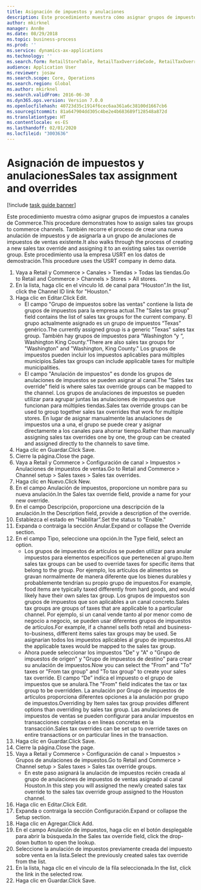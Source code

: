 ```yaml
---
title: Asignación de impuestos y anulaciones
description: Este procedimiento muestra cómo asignar grupos de impuestos a canales de Commerce.
author: mkirknel
manager: AnnBe
ms.date: 08/29/2018
ms.topic: business-process
ms.prod: ''
ms.service: dynamics-ax-applications
ms.technology: ''
ms.search.form: RetailStoreTable, RetailTaxOverrideCode, RetailTaxOverrideGroup
audience: Application User
ms.reviewer: josaw
ms.search.scope: Core, Operations
ms.search.region: Global
ms.author: mkirknel
ms.search.validFrom: 2016-06-30
ms.dyn365.ops.version: Version 7.0.0
ms.openlocfilehash: 40723d35c1914f6cec6aa361a6c38100d1667cb6
ms.sourcegitcommit: 81a647904dd305c4be2e4b683689f128548a872d
ms.translationtype: HT
ms.contentlocale: es-ES
ms.lasthandoff: 02/01/2020
ms.locfileid: "3003636"
---
```

# <a name="sales-tax-assignment-and-overrides"></a><span data-ttu-id="2f666-103">Asignación de impuestos y anulaciones</span><span class="sxs-lookup"><span data-stu-id="2f666-103">Sales tax assignment and overrides</span></span>

[!include [task guide banner](../../includes/task-guide-banner.md)]

<span data-ttu-id="2f666-104">Este procedimiento muestra cómo asignar grupos de impuestos a canales de Commerce.</span><span class="sxs-lookup"><span data-stu-id="2f666-104">This procedure demonstrates how to assign sales tax groups to commerce channels.</span></span> <span data-ttu-id="2f666-105">También recorre el proceso de crear una nueva anulación de impuestos y de asignarla a un grupo de anulaciones de impuestos de ventas existente.</span><span class="sxs-lookup"><span data-stu-id="2f666-105">It also walks through the process of creating a new sales tax override and assigning it to an existing sales tax override group.</span></span> <span data-ttu-id="2f666-106">Este procedimiento usa la empresa USRT en los datos de demostración.</span><span class="sxs-lookup"><span data-stu-id="2f666-106">This procedure uses the USRT company in demo data.</span></span>

1. <span data-ttu-id="2f666-107">Vaya a Retail y Commerce > Canales > Tiendas > Todas las tiendas.</span><span class="sxs-lookup"><span data-stu-id="2f666-107">Go to Retail and Commerce > Channels > Stores > All stores.</span></span>
2. <span data-ttu-id="2f666-108">En la lista, haga clic en el vínculo Id. de canal para “Houston”.</span><span class="sxs-lookup"><span data-stu-id="2f666-108">In the list, click the Channel ID link for "Houston."</span></span>
3. <span data-ttu-id="2f666-109">Haga clic en Editar.</span><span class="sxs-lookup"><span data-stu-id="2f666-109">Click Edit.</span></span>
    * <span data-ttu-id="2f666-110">El campo "Grupo de impuestos sobre las ventas" contiene la lista de grupos de impuestos para la empresa actual.</span><span class="sxs-lookup"><span data-stu-id="2f666-110">The "Sales tax group" field contains the list of sales tax groups for the current company.</span></span> <span data-ttu-id="2f666-111">El grupo actualmente asignado es un grupo de impuestos “Texas” genérico.</span><span class="sxs-lookup"><span data-stu-id="2f666-111">The currently assigned group is a generic "Texas" sales tax group.</span></span> <span data-ttu-id="2f666-112">También hay grupos de impuestos para “Washington “y “, Washington King County.”</span><span class="sxs-lookup"><span data-stu-id="2f666-112">There are also sales tax groups for "Washington" and "Washington, King County."</span></span> <span data-ttu-id="2f666-113">Los grupos de impuestos pueden incluir los impuestos aplicables para múltiples municipios.</span><span class="sxs-lookup"><span data-stu-id="2f666-113">Sales tax groups can include applicable taxes for multiple municipalities.</span></span>  
    * <span data-ttu-id="2f666-114">El campo "Anulación de impuestos" es donde los grupos de anulaciones de impuestos se pueden asignar al canal.</span><span class="sxs-lookup"><span data-stu-id="2f666-114">The "Sales tax override" field is where sales tax override groups can be mapped to the channel.</span></span> <span data-ttu-id="2f666-115">Los grupos de anulaciones de impuestos se pueden utilizar para agrupar juntas las anulaciones de impuestos que funcionan para múltiples tiendas.</span><span class="sxs-lookup"><span data-stu-id="2f666-115">Sales tax override groups can be used to group together sales tax overrides that work for multiple stores.</span></span> <span data-ttu-id="2f666-116">En lugar de asignar manualmente las anulaciones de impuestos una a una, el grupo se puede crear y asignar directamente a los canales para ahorrar tiempo.</span><span class="sxs-lookup"><span data-stu-id="2f666-116">Rather than manually assigning sales tax overrides one by one, the group can be created and assigned directly to the channels to save time.</span></span>  
4. <span data-ttu-id="2f666-117">Haga clic en Guardar.</span><span class="sxs-lookup"><span data-stu-id="2f666-117">Click Save.</span></span>
5. <span data-ttu-id="2f666-118">Cierre la página.</span><span class="sxs-lookup"><span data-stu-id="2f666-118">Close the page.</span></span>
6. <span data-ttu-id="2f666-119">Vaya a Retail y Commerce > Configuración de canal > Impuestos > Anulaciones de impuestos de ventas.</span><span class="sxs-lookup"><span data-stu-id="2f666-119">Go to Retail and Commerce > Channel setup > Sales taxes > Sales tax overrides.</span></span>
7. <span data-ttu-id="2f666-120">Haga clic en Nuevo.</span><span class="sxs-lookup"><span data-stu-id="2f666-120">Click New.</span></span>
8. <span data-ttu-id="2f666-121">En el campo Anulación de impuestos, proporcione un nombre para su nueva anulación.</span><span class="sxs-lookup"><span data-stu-id="2f666-121">In the Sales tax override field, provide a name for your new override.</span></span>
9. <span data-ttu-id="2f666-122">En el campo Descripción, proporcione una descripción de la anulación.</span><span class="sxs-lookup"><span data-stu-id="2f666-122">In the Description field, provide a description of the override.</span></span>
10. <span data-ttu-id="2f666-123">Establezca el estado en “Habilitar”.</span><span class="sxs-lookup"><span data-stu-id="2f666-123">Set the status to "Enable."</span></span>
11. <span data-ttu-id="2f666-124">Expanda o contraiga la sección Anular.</span><span class="sxs-lookup"><span data-stu-id="2f666-124">Expand or collapse the Override section.</span></span>
12. <span data-ttu-id="2f666-125">En el campo Tipo, seleccione una opción.</span><span class="sxs-lookup"><span data-stu-id="2f666-125">In the Type field, select an option.</span></span>
    * <span data-ttu-id="2f666-126">Los grupos de impuestos de artículos se pueden utilizar para anular impuestos para elementos específicos que pertenecen al grupo.</span><span class="sxs-lookup"><span data-stu-id="2f666-126">Item sales tax groups can be used to override taxes for specific items that belong to the group.</span></span> <span data-ttu-id="2f666-127">Por ejemplo, los artículos de alimentos se gravan normalmente de manera diferente que los bienes durables y probablemente tendrían su propio grupo de impuestos.</span><span class="sxs-lookup"><span data-stu-id="2f666-127">For example, food items are typically taxed differently from hard goods, and would likely have their own sales tax group.</span></span> <span data-ttu-id="2f666-128">Los grupos de impuestos son grupos de impuestos que son aplicables a un canal concreto.</span><span class="sxs-lookup"><span data-stu-id="2f666-128">Sales tax groups are groups of taxes that are applicable to a particular channel.</span></span> <span data-ttu-id="2f666-129">Por ejemplo, si un canal vende tanto al por menor como de negocio a negocio, se pueden usar diferentes grupos de impuestos de artículos.</span><span class="sxs-lookup"><span data-stu-id="2f666-129">For example, if a channel sells both retail and business-to-business, different items sales tax groups may be used.</span></span> <span data-ttu-id="2f666-130">Se asignarían todos los impuestos aplicables al grupo de impuestos.</span><span class="sxs-lookup"><span data-stu-id="2f666-130">All the applicable taxes would be mapped to the sales tax group.</span></span>  
    * <span data-ttu-id="2f666-131">Ahora puede seleccionar los impuestos "De" y "A" o "Grupo de impuestos de origen" y "Grupo de impuestos de destino" para crear su anulación de impuestos.</span><span class="sxs-lookup"><span data-stu-id="2f666-131">Now you can select the "From" and "To" taxes or "From tax group" and "To tax group" to create your sales tax override.</span></span> <span data-ttu-id="2f666-132">El campo “De” indica el impuesto o el grupo de impuestos que se anulará.</span><span class="sxs-lookup"><span data-stu-id="2f666-132">The "From" field indicates the tax or tax group to be overridden.</span></span> <span data-ttu-id="2f666-133">La anulación por Grupo de impuestos de artículos proporciona diferentes opciones a la anulación por grupo de impuestos.</span><span class="sxs-lookup"><span data-stu-id="2f666-133">Overriding by Item sales tax group provides different options than overriding by sales tax group.</span></span> <span data-ttu-id="2f666-134">Las anulaciones de impuestos de ventas se pueden configurar para anular impuestos en transacciones completas o en líneas concretas en la transacción.</span><span class="sxs-lookup"><span data-stu-id="2f666-134">Sales tax overrides can be set up to override taxes on entire transactions or on particular lines in the transaction.</span></span>  
13. <span data-ttu-id="2f666-135">Haga clic en Guardar.</span><span class="sxs-lookup"><span data-stu-id="2f666-135">Click Save.</span></span>
14. <span data-ttu-id="2f666-136">Cierre la página.</span><span class="sxs-lookup"><span data-stu-id="2f666-136">Close the page.</span></span>
15. <span data-ttu-id="2f666-137">Vaya a Retail y Commerce > Configuración de canal > Impuestos > Grupos de anulaciones de impuestos.</span><span class="sxs-lookup"><span data-stu-id="2f666-137">Go to Retail and Commerce > Channel setup > Sales taxes > Sales tax override groups.</span></span>
    * <span data-ttu-id="2f666-138">En este paso asignará la anulación de impuestos recién creada al grupo de anulaciones de impuestos de ventas asignado al canal Houston.</span><span class="sxs-lookup"><span data-stu-id="2f666-138">In this step you will assigned the newly created sales tax override to the sales tax override group assigned to the Houston channel.</span></span>  
16. <span data-ttu-id="2f666-139">Haga clic en Editar.</span><span class="sxs-lookup"><span data-stu-id="2f666-139">Click Edit.</span></span>
17. <span data-ttu-id="2f666-140">Expanda o contraiga la sección Configuración.</span><span class="sxs-lookup"><span data-stu-id="2f666-140">Expand or collapse the Setup section.</span></span>
18. <span data-ttu-id="2f666-141">Haga clic en Agregar.</span><span class="sxs-lookup"><span data-stu-id="2f666-141">Click Add.</span></span>
19. <span data-ttu-id="2f666-142">En el campo Anulación de impuestos, haga clic en el botón desplegable para abrir la búsqueda.</span><span class="sxs-lookup"><span data-stu-id="2f666-142">In the Sales tax override field, click the drop-down button to open the lookup.</span></span>
20. <span data-ttu-id="2f666-143">Seleccione la anulación de impuestos previamente creada del impuesto sobre venta en la lista.</span><span class="sxs-lookup"><span data-stu-id="2f666-143">Select the previously created sales tax override from the list.</span></span>
21. <span data-ttu-id="2f666-144">En la lista, haga clic en el vínculo de la fila seleccionada.</span><span class="sxs-lookup"><span data-stu-id="2f666-144">In the list, click the link in the selected row.</span></span>
22. <span data-ttu-id="2f666-145">Haga clic en Guardar.</span><span class="sxs-lookup"><span data-stu-id="2f666-145">Click Save.</span></span>

